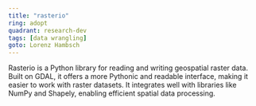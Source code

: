 ```yaml
---
title: "rasterio"
ring: adopt
quadrant: research-dev
tags: [data wrangling]
goto: Lorenz Hambsch
---
```


Rasterio is a Python library for reading and writing geospatial raster data. Built on GDAL, it offers a more Pythonic and readable interface, making it easier to work with raster datasets. It integrates well with libraries like NumPy and Shapely, enabling efficient spatial data processing.
